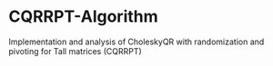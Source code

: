 # CQRRPT-Algorithm
Implementation and analysis of CholeskyQR with randomization and pivoting for Tall matrices (CQRRPT)
